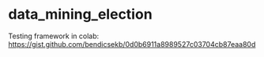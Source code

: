 # data_mining_election

Testing framework in colab:
https://gist.github.com/bendicsekb/0d0b6911a8989527c03704cb87eaa80d
